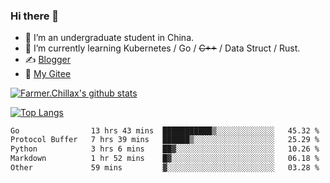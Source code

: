 ### Hi there 👋

- 🔭 I’m an undergraduate student in China.
- 🌱 I’m currently learning Kubernetes / Go / ~~C++~~ / Data Struct / Rust.
- ✍️ [Blogger](https://blog.farmer233.top)
- 🤔 [My Gitee](https://gitee.com/Farmer-chong)


[![Farmer.Chillax's github stats](https://github-readme-stats.vercel.app/api?username=FarmerChillax)](https://github.com/anuraghazra/github-readme-stats)

[![Top Langs](https://github-readme-stats.vercel.app/api/top-langs/?username=FarmerChillax&layout=compact&hide=html,css,javascript)](https://github.com/anuraghazra/github-readme-stats)

<p>
  <a href="https://wakatime.com/@Farmer">
        <!--START_SECTION:waka-->

```txt
Go                13 hrs 43 mins  ███████████▒░░░░░░░░░░░░░   45.32 %
Protocol Buffer   7 hrs 39 mins   ██████▒░░░░░░░░░░░░░░░░░░   25.29 %
Python            3 hrs 6 mins    ██▓░░░░░░░░░░░░░░░░░░░░░░   10.26 %
Markdown          1 hr 52 mins    █▓░░░░░░░░░░░░░░░░░░░░░░░   06.18 %
Other             59 mins         ▓░░░░░░░░░░░░░░░░░░░░░░░░   03.28 %
```

<!--END_SECTION:waka-->
  </a>
</p>

<!--
**Farmer-chong/Farmer-chong** is a ✨ _special_ ✨ repository because its `README.md` (this file) appears on your GitHub profile.

Here are some ideas to get you started:

- 🔭 I’m currently working on ...
- 🌱 I’m currently learning ...
- 👯 I’m looking to collaborate on ...
- 🤔 I’m looking for help with ...
- 💬 Ask me about ...
- 📫 How to reach me: ...
- 😄 Pronouns: ...
- ⚡ Fun fact: ...
-->
